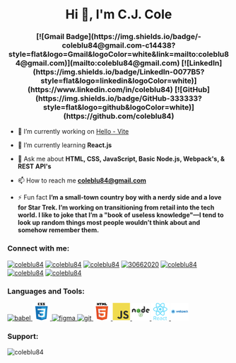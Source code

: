 <h1 align="center">Hi 👋, I'm C.J. Cole</h1>
<h3 align="center">[![Gmail Badge](https://img.shields.io/badge/-coleblu84@gmail.com-c14438?style=flat&logo=Gmail&logoColor=white&link=mailto:coleblu84@gmail.com)](mailto:coleblu84@gmail.com) [![LinkedIn](https://img.shields.io/badge/LinkedIn-0077B5?style=flat&logo=linkedin&logoColor=white)](https://www.linkedin.com/in/coleblu84) [![GitHub](https://img.shields.io/badge/GitHub-333333?style=flat&logo=github&logoColor=white)](https://github.com/coleblu84) <p align='left'></h3>

- 🔭 I’m currently working on [Hello - Vite](https://github.com/coleblu84/Hello-vite.git)

- 🌱 I’m currently learning **React.js**

- 💬 Ask me about **HTML, CSS, JavaScript, Basic Node.js, Webpack's, & REST API's**

- 📫 How to reach me **coleblu84@gmail.com**

- ⚡ Fun fact **I’m a small-town country boy with a nerdy side and a love for Star Trek. I’m working on transitioning from retail into the tech world. I like to joke that I’m a "book of useless knowledge"—I tend to look up random things most people wouldn’t think about and somehow remember them.**

<h3 align="left">Connect with me:</h3>
<p align="left">
<a href="https://codepen.io/coleblu84" target="blank"><img align="center" src="https://raw.githubusercontent.com/rahuldkjain/github-profile-readme-generator/master/src/images/icons/Social/codepen.svg" alt="coleblu84" height="30" width="40" /></a>
<a href="https://dev.to/coleblu84" target="blank"><img align="center" src="https://raw.githubusercontent.com/rahuldkjain/github-profile-readme-generator/master/src/images/icons/Social/devto.svg" alt="coleblu84" height="30" width="40" /></a>
<a href="https://linkedin.com/in/coleblu84" target="blank"><img align="center" src="https://raw.githubusercontent.com/rahuldkjain/github-profile-readme-generator/master/src/images/icons/Social/linked-in-alt.svg" alt="coleblu84" height="30" width="40" /></a>
<a href="https://stackoverflow.com/users/30662020" target="blank"><img align="center" src="https://raw.githubusercontent.com/rahuldkjain/github-profile-readme-generator/master/src/images/icons/Social/stack-overflow.svg" alt="30662020" height="30" width="40" /></a>
<a href="https://fb.com/coleblu84" target="blank"><img align="center" src="https://raw.githubusercontent.com/rahuldkjain/github-profile-readme-generator/master/src/images/icons/Social/facebook.svg" alt="coleblu84" height="30" width="40" /></a>
<a href="https://instagram.com/coleblu84" target="blank"><img align="center" src="https://raw.githubusercontent.com/rahuldkjain/github-profile-readme-generator/master/src/images/icons/Social/instagram.svg" alt="coleblu84" height="30" width="40" /></a>
<a href="https://www.leetcode.com/coleblu84" target="blank"><img align="center" src="https://raw.githubusercontent.com/rahuldkjain/github-profile-readme-generator/master/src/images/icons/Social/leet-code.svg" alt="coleblu84" height="30" width="40" /></a>
</p>

<h3 align="left">Languages and Tools:</h3>
<p align="left"> <a href="https://babeljs.io/" target="_blank" rel="noreferrer"> <img src="https://www.vectorlogo.zone/logos/babeljs/babeljs-icon.svg" alt="babel" width="40" height="40"/> </a> <a href="https://www.w3schools.com/css/" target="_blank" rel="noreferrer"> <img src="https://raw.githubusercontent.com/devicons/devicon/master/icons/css3/css3-original-wordmark.svg" alt="css3" width="40" height="40"/> </a> <a href="https://www.figma.com/" target="_blank" rel="noreferrer"> <img src="https://www.vectorlogo.zone/logos/figma/figma-icon.svg" alt="figma" width="40" height="40"/> </a> <a href="https://git-scm.com/" target="_blank" rel="noreferrer"> <img src="https://www.vectorlogo.zone/logos/git-scm/git-scm-icon.svg" alt="git" width="40" height="40"/> </a> <a href="https://www.w3.org/html/" target="_blank" rel="noreferrer"> <img src="https://raw.githubusercontent.com/devicons/devicon/master/icons/html5/html5-original-wordmark.svg" alt="html5" width="40" height="40"/> </a> <a href="https://developer.mozilla.org/en-US/docs/Web/JavaScript" target="_blank" rel="noreferrer"> <img src="https://raw.githubusercontent.com/devicons/devicon/master/icons/javascript/javascript-original.svg" alt="javascript" width="40" height="40"/> </a> <a href="https://nodejs.org" target="_blank" rel="noreferrer"> <img src="https://raw.githubusercontent.com/devicons/devicon/master/icons/nodejs/nodejs-original-wordmark.svg" alt="nodejs" width="40" height="40"/> </a> <a href="https://reactjs.org/" target="_blank" rel="noreferrer"> <img src="https://raw.githubusercontent.com/devicons/devicon/master/icons/react/react-original-wordmark.svg" alt="react" width="40" height="40"/> </a> <a href="https://webpack.js.org" target="_blank" rel="noreferrer"> <img src="https://raw.githubusercontent.com/devicons/devicon/d00d0969292a6569d45b06d3f350f463a0107b0d/icons/webpack/webpack-original-wordmark.svg" alt="webpack" width="40" height="40"/> </a> </p>

<h3 align="left">Support:</h3>
<p><a href="https://www.buymeacoffee.com/coleblu84"> <img align="left" src="https://cdn.buymeacoffee.com/buttons/v2/default-yellow.png" height="50" width="210" alt="coleblu84" /></a></p><br><br>
